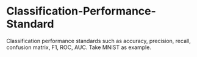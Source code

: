 # Classification-Performance-Standard
Classification performance standards such as accuracy, precision, recall, confusion matrix, F1, ROC, AUC. 
Take MNIST as example.
